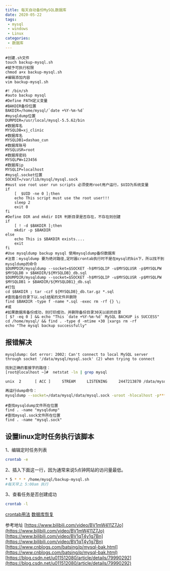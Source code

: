 ```yaml
---
title: 每天自动备份MySQL数据库
date: 2020-05-22
tags:
 - mysql
 - windows 
 - Linux
categories:
 - 数据库
---
```


```shell
#创建.sh文件
touch backup-mysql.sh
#赋予可执行权限
chmod a+x backup-mysql.sh
#编辑添加内容
vim backup-mysql.sh
```
```shell
#! /bin/sh
#auto backup mysql
#Define PATH定义变量
#BAKDIR备份位置
BAKDIR=/home/mysql/`date +%Y-%m-%d`
#mysqldump位置
DUMPDIR=/usr/local/mysql-5.5.62/bin
#数据库名
MYSQLDB=xj_clinic
#数据库名
MYSQLDB1=dashao_cun
#数据库账号
MYSQLUSR=root
#数据库密码
MYSQLPW=123456
#数据库ip
MYSQLIP=localhost
#mysql.socket位置
SOCKET=/var/lib/mysql/mysql.sock
#must use root user run scripts 必须使用root用户运行，$UID为系统变量
if
    [  $UID -ne 0 ];then
    echo This script must use the root user!!!
    sleep 2
    exit 0
fi
#Define DIR and mkdir DIR 判断目录是否存在，不存在则创建
if
    [ ! -d $BAKDIR ];then
    mkdir -p $BAKDIR
else
    echo This is $BAKDIR exists....
    exit
fi
#Use mysqldump backup mysql 使用mysqldump备份数据库
#注意：mysqldump 要为绝对路径,定时器crontab执行时不是在mysql的bin下，所以找不到mysqldump的命令
$DUMPDIR/mysqldump --socket=$SOCKET -h$MYSQLIP -u$MYSQLUSR -p$MYSQLPW  $MYSQLDB > $BAKDIR/${MYSQLDB}_db.sql
$DUMPDIR/mysqldump --socket=$SOCKET -h$MYSQLIP -u$MYSQLUSR -p$MYSQLPW  $MYSQLDB1 > $BAKDIR/${MYSQLDB1}_db.sql
#打包
cd $BAKDIR ; tar -czf ${MYSQLDB}_db.tar.gz *.sql
#查找备份目录下以.sql结尾的文件并删除
find $BAKDIR -type f -name *.sql -exec rm -rf {} \;
#或
#如果数据库备份成功，则打印成功，并删除备份目录30天以前的目录
[ $? -eq 0 ] && echo "This `date +%Y-%m-%d` MySQL BACKUP is SUCCESS"
cd /home/mysql/ && find . -type d -mtime +30 |xargs rm -rf
echo "The mysql backup successfully"

```
## 报错解决
`mysqldump: Got error: 2002: Can't connect to local MySQL server through socket '/data/mysql/mysql.sock' (2) when trying to connect`

```bash
找到正确的套接字的路径： 
[root@localhost ~]#  netstat -ln | grep mysql                                   

unix  2      [ ACC ]     STREAM     LISTENING     2447213870 /data/mysql/data/mysql.sock

再运行dump命令：
mysqldump --socket=/data/mysql/data/mysql.sock -uroot -hlocalhost -p***** db_err_2017 >/data/mysql/da_err_2017.sql
```

```shell
#查找mysqldump文件所在位置
find . -name "mysqldump"
#查找mysql.sock文件所在位置
find . -name "mysql.sock"
```

## 设置linux定时任务执行该脚本
1、编辑定时任务列表

```bash
crontab -e
```

2、插入下面这一行，因为通常来说5点钟网站的访问量最低。
```bash
* 5 * * * /home/mysql/backup-mysql.sh
#每天早上 5:00am 执行
```
3、查看任务是否创建成功

```bash
crontab -l
```
[crontab用法](https://blog.csdn.net/weixin_42475367/article/details/106282561)
[数据库恢复](https://blog.csdn.net/weixin_42475367/article/details/106279954)

参考地址
[https://www.bilibili.com/video/BV1mW411Z7Jo](https://www.bilibili.com/video/BV1mW411Z7Jo)
[https://www.bilibili.com/video/BV1qT4y1g7Bn](https://www.bilibili.com/video/BV1qT4y1g7Bn)
[https://www.cnblogs.com/batsing/p/mysql-bak.html](https://www.cnblogs.com/batsing/p/mysql-bak.html)
[https://blog.csdn.net/u011512080/article/details/79990292](https://blog.csdn.net/u011512080/article/details/79990292)

